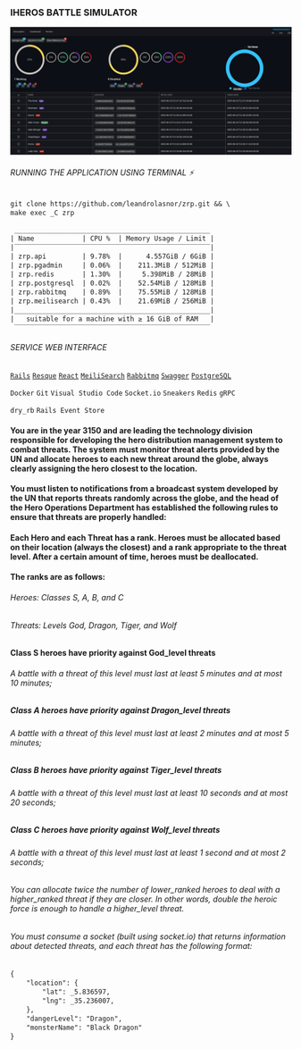 ### IHEROS BATTLE SIMULATOR
![plot](./print-screen.png)
###### RUNNING THE APPLICATION USING TERMINAL :zap:
```
git clone https://github.com/leandrolasnor/zrp.git && \
make exec _C zrp
```
```
 _________________________________________________
| Name            | CPU %  | Memory Usage / Limit |
|‾‾‾‾‾‾‾‾‾‾‾‾‾‾‾‾‾‾‾‾‾‾‾‾‾‾‾‾‾‾‾‾‾‾‾‾‾‾‾‾‾‾‾‾‾‾‾‾‾|
| zrp.api         | 9.78%  |      4.557GiB / 6GiB |
| zrp.pgadmin     | 0.06%  |    211.3MiB / 512MiB |
| zrp.redis       | 1.30%  |     5.398MiB / 28MiB |
| zrp.postgresql  | 0.02%  |    52.54MiB / 128MiB |
| zrp.rabbitmq    | 0.89%  |    75.55MiB / 128MiB |
| zrp.meilisearch | 0.43%  |    21.69MiB / 256MiB |
|_________________________________________________|
|   suitable for a machine with ≥ 16 GiB of RAM   |
 ‾‾‾‾‾‾‾‾‾‾‾‾‾‾‾‾‾‾‾‾‾‾‾‾‾‾‾‾‾‾‾‾‾‾‾‾‾‾‾‾‾‾‾‾‾‾‾‾‾
 ```
###### SERVICE WEB INTERFACE
[`Rails`](http://localhost:3000/rails/info/routes) [`Resque`](http://localhost:3000/jobs) [`React`](http://localhost:5600) [`MeiliSearch`](http://localhost:7700) [`Rabbitmq`](http://localhost:15672) [`Swagger`](http://localhost:3000/api_docs) [`PostgreSQL`](http://localhost:8080)

`Docker` `Git` `Visual Studio Code`
`Socket.io` `Sneakers` `Redis` `gRPC`

`dry_rb` `Rails Event Store`
#### You are in the year 3150 and are leading the technology division responsible for developing the hero distribution management system to combat threats. The system must monitor threat alerts provided by the UN and allocate heroes to each new threat around the globe, always clearly assigning the hero closest to the location.

#### You must listen to notifications from a broadcast system developed by the UN that reports threats randomly across the globe, and the head of the Hero Operations Department has established the following rules to ensure that threats are properly handled:

#### Each Hero and each Threat has a rank. Heroes must be allocated based on their location (always the closest) and a rank appropriate to the threat level. After a certain amount of time, heroes must be deallocated.

#### The ranks are as follows:
###### Heroes: Classes S, A, B, and C
###### Threats: Levels God, Dragon, Tiger, and Wolf

#### __Class S heroes__ have priority against __God_level threats__
###### A battle with a threat of this level must last at least 5 minutes and at most 10 minutes;

##### __Class A heroes__ have priority against __Dragon_level threats__
###### A battle with a threat of this level must last at least 2 minutes and at most 5 minutes;

##### __Class B heroes__ have priority against __Tiger_level threats__
###### A battle with a threat of this level must last at least 10 seconds and at most 20 seconds;

##### __Class C heroes__ have priority against __Wolf_level threats__
###### A battle with a threat of this level must last at least 1 second and at most 2 seconds;

###### You can allocate twice the number of lower_ranked heroes to deal with a higher_ranked threat if they are closer. In other words, double the heroic force is enough to handle a higher_level threat.

###### You must consume a socket (built using socket.io) that returns information about detected threats, and each threat has the following format:

```
{
    "location": {
        "lat": _5.836597,
        "lng": _35.236007,
    },
    "dangerLevel": "Dragon",
    "monsterName": "Black Dragon"
}
```
